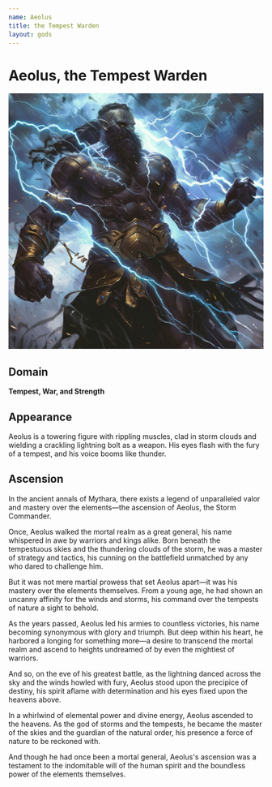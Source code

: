 ```yaml
---
name: Aeolus
title: the Tempest Warden
layout: gods
---
```

# Aeolus, the Tempest Warden

![Aeolus, the Tempest Warden](../images/narwhalofwar_Aeolus_the_Tempest_Warden_is_a_towering_figure_wit_d695235e-9f60-468b-ace0-e627369b87c3.png)
## Domain
**Tempest, War, and Strength**

## Appearance

Aeolus is a towering figure with rippling muscles, clad in storm clouds and wielding a crackling lightning bolt as a weapon. His eyes flash with the fury of a tempest, and his voice booms like thunder.

## Ascension

In the ancient annals of Mythara, there exists a legend of unparalleled valor and mastery over the elements—the ascension of Aeolus, the Storm Commander.

Once, Aeolus walked the mortal realm as a great general, his name whispered in awe by warriors and kings alike. Born beneath the tempestuous skies and the thundering clouds of the storm, he was a master of strategy and tactics, his cunning on the battlefield unmatched by any who dared to challenge him.

But it was not mere martial prowess that set Aeolus apart—it was his mastery over the elements themselves. From a young age, he had shown an uncanny affinity for the winds and storms, his command over the tempests of nature a sight to behold.

As the years passed, Aeolus led his armies to countless victories, his name becoming synonymous with glory and triumph. But deep within his heart, he harbored a longing for something more—a desire to transcend the mortal realm and ascend to heights undreamed of by even the mightiest of warriors.

And so, on the eve of his greatest battle, as the lightning danced across the sky and the winds howled with fury, Aeolus stood upon the precipice of destiny, his spirit aflame with determination and his eyes fixed upon the heavens above.

In a whirlwind of elemental power and divine energy, Aeolus ascended to the heavens. As the god of storms and the tempests, he became the master of the skies and the guardian of the natural order, his presence a force of nature to be reckoned with.

And though he had once been a mortal general, Aeolus's ascension was a testament to the indomitable will of the human spirit and the boundless power of the elements themselves.